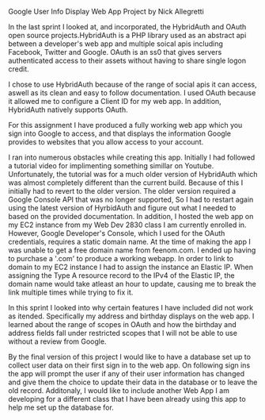 Google User Info Display Web App Project by Nick Allegretti


In the last sprint I looked at, and incorporated, the HybridAuth and OAuth open source projects.HybridAuth is a PHP library used as an abstract api between a developer's web app and multiple soical apis including Facebook, Twitter and Google. OAuth is an ss0 that gives servers authenticated access to their assets without having to share single logon credit.

I chose to use HybridAuth because of the range of social apis it can access, aswell as its clean and easy to follow documentation. I used OAuth because it allowed me to configure a Client ID for my web app. In addition, HybridAuth natively supports OAuth.

For this assignment I have produced a fully working web app which you sign into Google to access, and that displays the information Google provides to websites that you allow access to your account.

I ran into numerous obstacles while creating this app. Initially I had followed a tutorial video for implimenting something simillar on Youtube. Unfortunately, the tutorial was for a much older version of HybridAuth which was almost completely different than the current build. Because of this I initially had to revert to the older version. The older version required a Google Console API that was no longer supported, So I had to restart again using the latest version of HyrbidAuth and figure out what I needed to based on the provided documentation. In addition, I hosted the web app on my EC2 instance from my Web Dev 2830 class I am currently enrolled in. However, Google Developer's Console, which I used for the OAuth credentials, requires a static domain name. At the time of making the app I was unable to get a free domain name from feenom.com. I ended up having to purchase a '.com' to produce a working webapp. In order to link to domain to my EC2 instance I had to assign the instance an Elastic IP. When assigning the Type A resource record to the IPv4 of the Elastic IP, the domain name would take atleast an hour to update, causing me to break the link multiple times while trying to fix it.

In this sprint I looked into why certain features I have included did not work as itended. Specifically my address and birthday displays on the web app. I learned about the range of scopes in OAuth and how the birthday and address fields fall under restricted scopes that I will not be able to use without a review from Google.

By the final version of this project I would like to have a database set up to collect user data on their first sign in to the web app. On following sign ins the app will prompt the user if any of their user information has changed and give them the choice to update their data in the database or to leave the old record. Additonaly, I would like to include another Web App I am developing for a different class that I have been already using this app to help me set up the database for.
